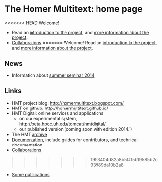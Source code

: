 # The Homer Multitext: home page

<<<<<<< HEAD
Welcome!  

- Read an [introduction to the project](welcome.html),  and [more information about the project](about.html).
- [Collaborations](collaborations.html)
=======
Welcome!  Read an [introduction to the project](welcome.html),  and [more information about the project](about.html).

## News ##

 - Information about [summer seminar 2014](summer2014)
 

## Links

- HMT project blog: <http://homermultitext.blogspot.com/>
- HMT on github: <http://homermultitext.github.io/>
- HMT Digital:  online services and applications
    - on our experimental system, <http://beta.hpcc.uh.edu/tomcat/hmtdigital/>
    - our published version (coming soon with edition 2014.1)
- The HMT [archive](hmtdigital.html)
 - [Documentation](hmt-docs), include guides for contributors, and technical documentation
- [Collaborations](collaboration.html)
>>>>>>> 1993404d82a8b5f415b19585b2c93989da10b2a8
- [Some publications](publications.html)



[1]: http://homermultitext.github.io/
